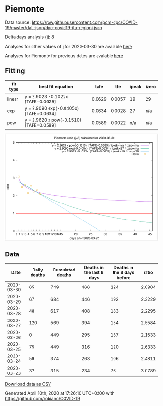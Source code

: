 # Piemonte

Data source: https://raw.githubusercontent.com/pcm-dpc/COVID-19/master/dati-json/dpc-covid19-ita-regioni.json

Delta days analysis (j): 8

Analyses for other values of j for 2020-03-30 are avalable [here](../README.md)

Analyses for Piemonte for previous dates are avalable [here](../../README.md)

## Fitting 
|fit type|best fit equation|tafe|tfe|ipeak|izero|
|-------|-----|--------|------|---|---|
|linear|y = 2.9023 -0.1022x  [TAFE=0.0629]|0.0629|0.0057|19|29|
|exp|y = 2.9090 exp(-0.0405x)  [TAFE=0.0634]|0.0634|0.0028|27|n/a|
|pow|y = 2.9620 x pow(-0.1510)  [TAFE=0.0589]|0.0589|0.0022|n/a|n/a|

![Plot](COVID-19_piemonte_j8_2020-03-30.png)

## Data
|Date|Daily deaths|Cumulated deaths|Deaths in the last 8 days|Deaths in the 8 days before|ratio|
|----|----------|-----------|-------|--------------------|-----|
|2020-03-30|65|749|466|224|2.0804|
|2020-03-29|67|684|446|192|2.3229|
|2020-03-28|48|617|408|183|2.2295|
|2020-03-27|120|569|394|154|2.5584|
|2020-03-26|0|449|295|137|2.1533|
|2020-03-25|75|449|316|120|2.6333|
|2020-03-24|59|374|263|106|2.4811|
|2020-03-23|32|315|234|76|3.0789|

[Download data as CSV](COVID-19_piemonte_j8_2020-03-30.csv)

Generated April 10th, 2020 at 17:26:10 UTC+0200 with https://github.com/robianc/COVID-19
